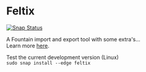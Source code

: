 # Feltix

[![Snap Status](https://build.snapcraft.io/badge/Feltix/feltix.svg)](https://build.snapcraft.io/user/Feltix/feltix)

A Fountain import and export tool with some extra's...  
Learn more [here](https://feltix.github.io/).

Test the current development version (Linux)  
`sudo snap install --edge feltix`